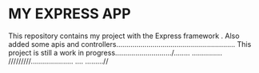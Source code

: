 MY EXPRESS APP
====
This repository contains my project with the Express framework .
Also  added some apis and controllers...........................................................
This project is still a work in progress............................/........
...............
/////////.....................
....
.........//
